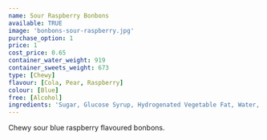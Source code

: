 ```yaml
---
name: Sour Raspberry Bonbons
available: TRUE
image: 'bonbons-sour-raspberry.jpg'
purchase_option: 1
price: 1
cost_price: 0.65
container_water_weight: 919
container_sweets_weight: 673
type: [Chewy]
flavour: [Cola, Pear, Raspberry]
colour: [Blue]
free: [Alcohol]
ingredients: 'Sugar, Glucose Syrup, Hydrogenated Vegetable Fat, Water, Dextrose, Citric Acid, Sorbitol, Flavouring, Gelatine, Emulsifier: E473, Colour: E133'
---
```

Chewy sour blue raspberry flavoured bonbons.